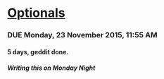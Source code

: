 # [Optionals](https://loop.dcu.ie/mod/assign/view.php?id=346251)

### DUE Monday, 23 November 2015, 11:55 AM

####  5 days, geddit done.
##### Writing this on Monday Night
